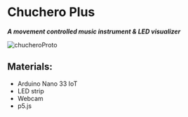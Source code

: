 # Chuchero Plus
***A movement controlled music instrument & LED visualizer***

![chucheroProto](https://github.com/ratemypraxis/chuchero/assets/49932341/1f6a592c-d04f-4cbc-b11e-bbab2cbae490)

## Materials:
- Arduino Nano 33 IoT
- LED strip 
- Webcam
- p5.js

